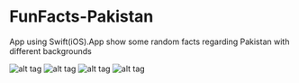 FunFacts-Pakistan
=================

App using Swift(iOS).App show some random facts regarding Pakistan with different backgrounds


![alt tag](http://www.dropbox.com/s/59mtpsmi0ljjdux/44.png)
![alt tag](https://www.dropbox.com/s/9twyz0jx7fr9taz/11.PNG)
![alt tag](https://www.dropbox.com/s/yhb94tcsucxui2q/22.png)
![alt tag](https://www.dropbox.com/s/p90cptxhun9s901/33.png)
